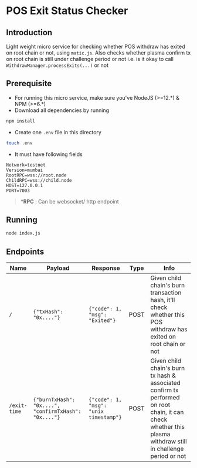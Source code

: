 # POS Exit Status Checker

## Introduction

Light weight micro service for checking whether POS withdraw has exited on root chain or not, using `matic.js`. Also checks whether plasma confirm tx on root chain is still under challenge period or not i.e. is it okay to call `WithdrawManager.processExits(...)` or not

## Prerequisite

- For running this micro service, make sure you've NodeJS (>=12.\*) & NPM (>=6.*)
- Download all dependencies by running

```bash
npm install
```
- Create one `.env` file in this directory

```bash
touch .env
```
- It must have following fields

```
Network=testnet
Version=mumbai
RootRPC=wss://root.node
ChildRPC=wss://child.node
HOST=127.0.0.1
PORT=7003
```

> ***RPC** : Can be websocket/ http endpoint

## Running

```bash
node index.js
```

## Endpoints

Name | Payload | Response | Type | Info
--- | --- | --- | --- | ---
`/` | `{"txHash": "0x...."}` | `{"code": 1, "msg": "Exited"}`| POST | Given child chain's burn transaction hash, it'll check whether this POS withdraw has exited on root chain or not
`/exit-time` | `{"burnTxHash": "0x....", "confirmTxHash": "0x...."}` | `{"code": 1, "msg": "unix timestamp"}`| POST | Given child chain's burn tx hash & associated confirm tx performed on root chain, it can check whether this plasma withdraw still in challenge period or not
